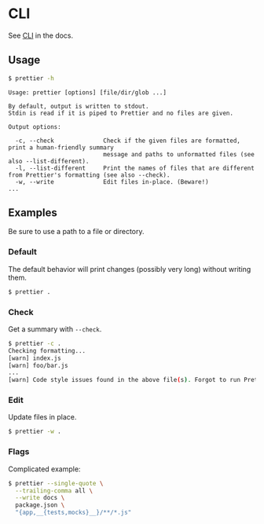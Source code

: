 # CLI

See [CLI](https://prettier.io/docs/en/cli.html) in the docs.


## Usage

```sh
$ prettier -h
```
```
Usage: prettier [options] [file/dir/glob ...]

By default, output is written to stdout.
Stdin is read if it is piped to Prettier and no files are given.

Output options:

  -c, --check              Check if the given files are formatted, print a human-friendly summary
                           message and paths to unformatted files (see also --list-different).
  -l, --list-different     Print the names of files that are different from Prettier's formatting (see also --check).
  -w, --write              Edit files in-place. (Beware!)
...
```


## Examples

Be sure to use a path to a file or directory.

### Default

The default behavior will print changes (possibly very long) without writing them.

```sh
$ prettier .
```

### Check

Get a summary with `--check`.

```sh
$ prettier -c .
Checking formatting...
[warn] index.js
[warn] foo/bar.js
...
[warn] Code style issues found in the above file(s). Forgot to run Prettier?
```

### Edit

Update files in place.

```sh
$ prettier -w .
```

### Flags

Complicated example:

```sh
$ prettier --single-quote \
  --trailing-comma all \
  --write docs \
  package.json \
  "{app,__{tests,mocks}__}/**/*.js"
```
